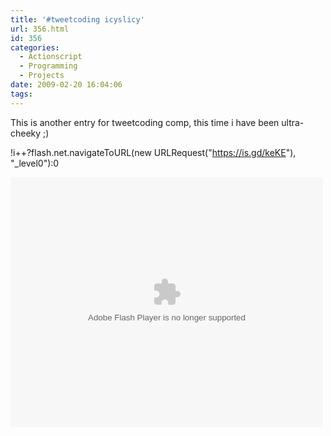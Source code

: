 ```yaml
---
title: '#tweetcoding icyslicy'
url: 356.html
id: 356
categories:
  - Actionscript
  - Programming
  - Projects
date: 2009-02-20 16:04:06
tags:
---
```


This is another entry for tweetcoding comp, this time i have been ultra-cheeky ;)
<!-- more -->
!i++?flash.net.navigateToURL(new URLRequest("https://is.gd/keKE"), "_level0"):0
<div class="ArwC7c ckChnd"><object width="500" height="400" data="/flash/tweetcoding/mikeysee03.swf" type="application/x-shockwave-flash"><param name="src" value="/flash/tweetcoding/mikeysee03.swf" /></object></div>